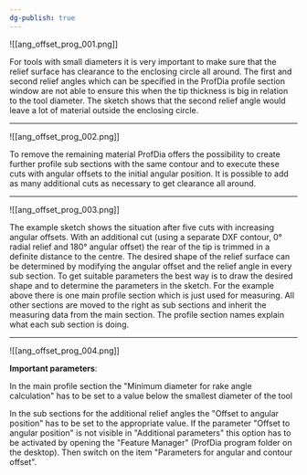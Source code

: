 ```yaml
---
dg-publish: true
---
```



![[ang_offset_prog_001.png]]

For tools with small diameters it is very important to make
sure that the relief surface has clearance to the enclosing circle all
around. The first and second relief angles which can be specified in the
ProfDia profile section window are not able to ensure this when the tip
thickness is big in relation to the tool diameter. The sketch shows that
the second relief angle would leave a lot of material outside the
enclosing circle.

------------------------------------------------------------------------

![[ang_offset_prog_002.png]]

To remove the remaining material ProfDia offers the possibility to create
further profile sub sections with the same contour and to execute these
cuts with angular offsets to the initial angular position. It is
possible to add as many additional cuts as necessary to get clearance
all around.

------------------------------------------------------------------------

![[ang_offset_prog_003.png]]

The example sketch shows the situation after five cuts with increasing
angular offsets. With an additional cut (using a separate DXF contour,
0° radial relief and 180° angular offset) the rear of the tip is trimmed
in a definite distance to the centre. The desired shape of the relief
surface can be determined by modifying the angular offset and the relief
angle in every sub section. To get suitable parameters the best way is
to draw the desired shape and to determine the parameters in the sketch.
For the example above there is one main profile section which is just
used for measuring. All other sections are moved to the right as sub
sections and inherit the measuring data from the main section. The
profile section names explain what each sub section is doing.

------------------------------------------------------------------------

![[ang_offset_prog_004.png]]

**Important parameters**:

In the main profile section the "Minimum diameter for rake angle
calculation" has to be set to a value below the smallest diameter of the
tool

In the sub sections for the additional relief angles the "Offset to
angular position" has to be set to the appropriate value. If the
parameter "Offset to angular position" is not visible in "Additional
parameters" this option has to be activated by opening the "Feature
Manager" (ProfDia program folder on the desktop). Then switch on the
item "Parameters for angular and contour offset".
